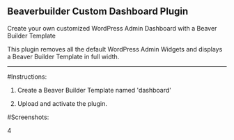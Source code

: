 **Beaverbuilder Custom Dashboard Plugin**
-----------------------------------------

Create your own customized WordPress Admin Dashboard with a Beaver Builder Template

This plugin removes all the default WordPress Admin Widgets and displays a Beaver Builder Template in full width.

----------

#Instructions:

1. Create a Beaver Builder Template named 'dashboard'

2. Upload and activate the plugin.

#Screenshots:






















































































































































4